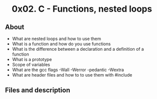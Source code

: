 # <div align="center">0x02. C - Functions, nested loops</div>

## About

   - What are nested loops and how to use them
   - What is a function and how do you use functions
   - What is the difference between a declaration and a definition of a function
   - What is a prototype
   - Scope of variables
   - What are the gcc flags -Wall -Werror -pedantic -Wextra
   - What are header files and how to to use them with #include

## Files and description
